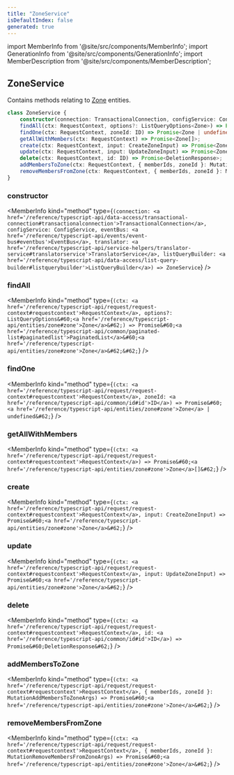 ```yaml
---
title: "ZoneService"
isDefaultIndex: false
generated: true
---
```

<!-- This file was generated from the Vendure source. Do not modify. Instead, re-run the "docs:build" script -->
import MemberInfo from '@site/src/components/MemberInfo';
import GenerationInfo from '@site/src/components/GenerationInfo';
import MemberDescription from '@site/src/components/MemberDescription';


## ZoneService

<GenerationInfo sourceFile="packages/core/src/service/services/zone.service.ts" sourceLine="36" packageName="@bb-vendure/core" />

Contains methods relating to <a href='/reference/typescript-api/entities/zone#zone'>Zone</a> entities.

```ts title="Signature"
class ZoneService {
    constructor(connection: TransactionalConnection, configService: ConfigService, eventBus: EventBus, translator: TranslatorService, listQueryBuilder: ListQueryBuilder)
    findAll(ctx: RequestContext, options?: ListQueryOptions<Zone>) => Promise<PaginatedList<Zone>>;
    findOne(ctx: RequestContext, zoneId: ID) => Promise<Zone | undefined>;
    getAllWithMembers(ctx: RequestContext) => Promise<Zone[]>;
    create(ctx: RequestContext, input: CreateZoneInput) => Promise<Zone>;
    update(ctx: RequestContext, input: UpdateZoneInput) => Promise<Zone>;
    delete(ctx: RequestContext, id: ID) => Promise<DeletionResponse>;
    addMembersToZone(ctx: RequestContext, { memberIds, zoneId }: MutationAddMembersToZoneArgs) => Promise<Zone>;
    removeMembersFromZone(ctx: RequestContext, { memberIds, zoneId }: MutationRemoveMembersFromZoneArgs) => Promise<Zone>;
}
```

<div className="members-wrapper">

### constructor

<MemberInfo kind="method" type={`(connection: <a href='/reference/typescript-api/data-access/transactional-connection#transactionalconnection'>TransactionalConnection</a>, configService: ConfigService, eventBus: <a href='/reference/typescript-api/events/event-bus#eventbus'>EventBus</a>, translator: <a href='/reference/typescript-api/service-helpers/translator-service#translatorservice'>TranslatorService</a>, listQueryBuilder: <a href='/reference/typescript-api/data-access/list-query-builder#listquerybuilder'>ListQueryBuilder</a>) => ZoneService`}   />


### findAll

<MemberInfo kind="method" type={`(ctx: <a href='/reference/typescript-api/request/request-context#requestcontext'>RequestContext</a>, options?: ListQueryOptions&#60;<a href='/reference/typescript-api/entities/zone#zone'>Zone</a>&#62;) => Promise&#60;<a href='/reference/typescript-api/common/paginated-list#paginatedlist'>PaginatedList</a>&#60;<a href='/reference/typescript-api/entities/zone#zone'>Zone</a>&#62;&#62;`}   />


### findOne

<MemberInfo kind="method" type={`(ctx: <a href='/reference/typescript-api/request/request-context#requestcontext'>RequestContext</a>, zoneId: <a href='/reference/typescript-api/common/id#id'>ID</a>) => Promise&#60;<a href='/reference/typescript-api/entities/zone#zone'>Zone</a> | undefined&#62;`}   />


### getAllWithMembers

<MemberInfo kind="method" type={`(ctx: <a href='/reference/typescript-api/request/request-context#requestcontext'>RequestContext</a>) => Promise&#60;<a href='/reference/typescript-api/entities/zone#zone'>Zone</a>[]&#62;`}   />


### create

<MemberInfo kind="method" type={`(ctx: <a href='/reference/typescript-api/request/request-context#requestcontext'>RequestContext</a>, input: CreateZoneInput) => Promise&#60;<a href='/reference/typescript-api/entities/zone#zone'>Zone</a>&#62;`}   />


### update

<MemberInfo kind="method" type={`(ctx: <a href='/reference/typescript-api/request/request-context#requestcontext'>RequestContext</a>, input: UpdateZoneInput) => Promise&#60;<a href='/reference/typescript-api/entities/zone#zone'>Zone</a>&#62;`}   />


### delete

<MemberInfo kind="method" type={`(ctx: <a href='/reference/typescript-api/request/request-context#requestcontext'>RequestContext</a>, id: <a href='/reference/typescript-api/common/id#id'>ID</a>) => Promise&#60;DeletionResponse&#62;`}   />


### addMembersToZone

<MemberInfo kind="method" type={`(ctx: <a href='/reference/typescript-api/request/request-context#requestcontext'>RequestContext</a>, { memberIds, zoneId }: MutationAddMembersToZoneArgs) => Promise&#60;<a href='/reference/typescript-api/entities/zone#zone'>Zone</a>&#62;`}   />


### removeMembersFromZone

<MemberInfo kind="method" type={`(ctx: <a href='/reference/typescript-api/request/request-context#requestcontext'>RequestContext</a>, { memberIds, zoneId }: MutationRemoveMembersFromZoneArgs) => Promise&#60;<a href='/reference/typescript-api/entities/zone#zone'>Zone</a>&#62;`}   />




</div>
